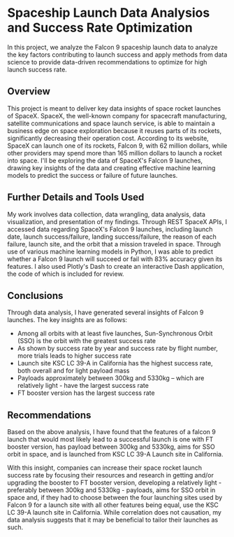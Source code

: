 # Spaceship Launch Data Analysios and Success Rate Optimization
In this project, we analyze the Falcon 9 spaceship launch data to analyze the key factors contributing to launch success and apply methods from data science to provide data-driven recommendations to optimize for high launch success rate.

## Overview
This project is meant to deliver key data insights of space rocket launches of SpaceX. SpaceX, the well-known company for spacecraft manufacturing, satellite communications and space launch service, is able to maintain a business edge on space exploration because it reuses parts of its rockets, significantly decreasing their operation cost. According to its website, SpaceX can launch one of its rockets, Falcon 9, with 62 million dollars, while other providers may spend more than 165 million dollars to launch a rocket into space. I'll be exploring the data of SpaceX's Falcon 9 launches, drawing key insights of the data and creating effective machine learning models to predict the success or failure of future launches.

## Further Details and Tools Used
My work involves data collection, data wrangling, data analysis, data visualization, and presentation of my findings. Through REST SpaceX APIs, I accessed data regarding SpaceX's Falcon 9 launches, including launch date, launch success/failure, landing success/failure, the reason of each failure, launch site, and the orbit that a mission traveled in space. Through use of various machine learning models in Python, I was able to predict whether a Falcon 9 launch will succeed or fail with 83% accuracy given its features. I also used Plotly's Dash to create an interactive Dash application, the code of which is included for review.

## Conclusions
Through data analysis, I have generated several insights of Falcon 9 launches. The key insights are as follows:

 - Among all orbits with at least five launches, Sun-Synchronous Orbit (SSO) is the orbit with the greatest success rate
 - As shown by success rate by year and success rate by flight number, more trials leads to higher success rate
 - Launch site KSC LC 39-A in California has the highest success rate, both overall and for light payload mass
 - Payloads approximately between 300kg and 5330kg – which are relatively light - have the largest success rate
 - FT booster version has the largest success rate

## Recommendations
Based on the above analysis, I have found that the features of a falcon 9 launch that would most likely lead to a successful launch is one with FT booster version, has payload between 300kg and 5330kg, aims for SSO orbit in space, and is launched from KSC LC 39-A Launch site in California.

With this insight, companies can increase their space rocket launch success rate by focusing their resources and research in getting and/or upgrading the booster to FT booster version, developing a relatively light - preferably between 300kg and 5330kg - payloads, aims for SSO orbit in space and, if they had to choose between the four launching sites used by Falcon 9 for a launch site with all other features being equal, use the KSC LC 39-A launch site in California. While correlation does not causation, my data analysis suggests that it may be beneficial to tailor their launches as such.
